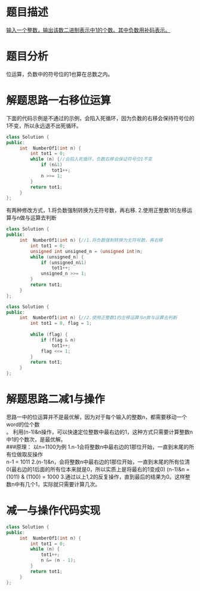 题目描述
===
[输入一个整数，输出该数二进制表示中1的个数。其中负数用补码表示。](https://www.nowcoder.com/practice/8ee967e43c2c4ec193b040ea7fbb10b8?tpId=13&tqId=11164&tPage=1&rp=1&ru=/ta/coding-interviews&qru=/ta/coding-interviews/question-ranking)

题目分析
===
位运算，负数中的符号位的1也算在总数之内。

解题思路一右移位运算
===
下面的代码示例是不通过的示例，会陷入死循环，因为负数的右移会保持符号位的1不变，所以永远退不出死循环。
```cpp
class Solution {
public:
     int  NumberOf1(int n) {
         int tot1 = 0;
         while (n) {//会陷入死循环，负数右移会保证符号位1不变
             if (n&1)
                 tot1++;
             n >>= 1;
         }
         return tot1;
     }
};
```
有两种修改方式，1.将负数强制转换为无符号数，再右移.  2.使用正整数1的左移运算与n做与运算去判断
```cpp
class Solution {
public:
     int  NumberOf1(int n) {//1.将负数强制转换为无符号数，再右移
         int tot1 = 0;
         unsigned int unsigned_n = (unsigned int)n;
         while (unsigned_n) {
             if (unsigned_n&1)
                 tot1++;
             unsigned_n >>= 1;
         }
         return tot1;
     }
};
```
```cpp
class Solution {
public:
     int  NumberOf1(int n) {//2.使用正整数1的左移运算与n做与运算去判断
         int tot1 = 0, flag = 1;
         
         while (flag) {
             if (flag & n)
                 tot1++;
             flag <<= 1;
         }
         return tot1;
     }
};
```

解题思路二减1与操作
===
思路一中的位运算并不是最优解，因为对于每个输入的整数n，都需要移动一个word的位个数</br>。
利用(n-1)&n操作，可以快速定位整数中最右边的1，这种方式只需要计算整数n中1的个数次，是最优解。</br>
###原理：
以n=1100为例
1.n-1会将整数n中最右边的1那位开始，一直到末尾的所有位做取反操作</br>
  n-1 = 1011
2.(n-1)&n，会将整数n中最右边的1那位开始，一直到末尾的所有位清0(最右边的1后面的所有位本来就是0，所以实质上是将最右的1变成0)
  (n-1)&n = (1011) & (1100) = 1000
3.通过以上1,2的反复操作，直到最后的结果为0。这样整数n中有几个1，实际就只需要计算几次。

减一与操作代码实现
===
```cpp
class Solution {
public:
     int  NumberOf1(int n) {
         int tot1 = 0;
         while (n) {
             tot1++;
             n &= (n - 1);
         }
         return tot1;
     }
};
```
